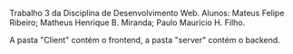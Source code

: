 Trabalho 3 da Disciplina de Desenvolvimento Web.
Alunos:
        Mateus Felipe Ribeiro;
        Matheus Henrique B. Miranda;
        Paulo Mauricio H. Filho.
        
        
A pasta "Client" contém o frontend, a pasta "server" contém o backend.
